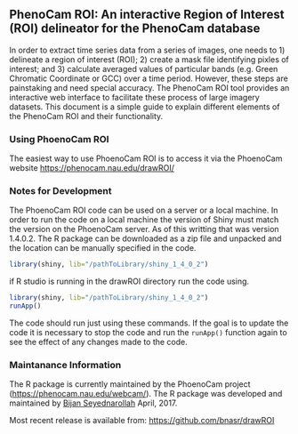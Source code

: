 ## PhenoCam ROI: An interactive Region of Interest (ROI) delineator for the PhenoCam database

In order to extract time series data from a series of images, one needs to 1) delineate a region of interest (ROI); 2) create a mask file identifying pixles of interest; and 3) calculate averaged values of particular bands (e.g. Green Chromatic Coordinate or GCC) over a time period. However, these steps are painstaking and need special accuracy. The PhenoCam ROI tool provides an interactive web interface to facilitate these process of large imagery datasets. This document is a simple guide to explain different elements of the PhenoCam ROI and their functionality.

### Using PhoenoCam ROI
The easiest way to use PhoenoCam ROI is to access it via the PhoenoCam website
https://phenocam.nau.edu/drawROI/

### Notes for Development
The PhoenoCam ROI code can be used on a server or a local machine. In order to run the code on a local machine the version of Shiny must match the version on the PhoenoCam server. As of this writting that was version 1.4.0.2. The R package can be downloaded as a zip file and unpacked and the location can be manually specified in the code. 

```R
library(shiny, lib="/pathToLibrary/shiny_1_4_0_2")
```
if R studio is running in the drawROI directory run the code using.
```R
library(shiny, lib="/pathToLibrary/shiny_1_4_0_2")
runApp()
```

The code should run just using these commands. If the goal is to update the code it is necessary to stop the code and run the `runApp()` function again to see the effect of any changes made to the code. 


### Maintanance Information
The R package is currently maintained by the PhoenoCam project (https://phenocam.nau.edu/webcam/). 
The R package was developed and maintained by [Bijan Seyednarollah](https://github.com/bnasr) April, 2017.

Most recent release is available from: https://github.com/bnasr/drawROI
